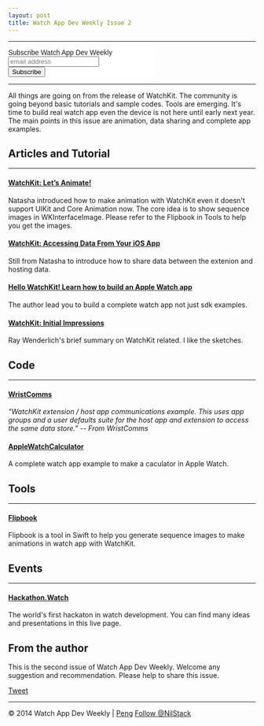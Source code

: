 ```yaml
---
layout: post
title: Watch App Dev Weekly Issue 2
---
```

---
<!-- Begin MailChimp Signup Form -->
<link href="//cdn-images.mailchimp.com/embedcode/slim-081711.css" rel="stylesheet" type="text/css">
<style type="text/css">
	#mc_embed_signup{background:#fff; clear:left; font:14px Helvetica,Arial,sans-serif;  width:300px;}
	
</style>
<div id="mc_embed_signup">
<form action="//github.us9.list-manage.com/subscribe/post?u=ff5dae3ddc1f4cead9b9d7277&amp;id=868c3a1b23" method="post" id="mc-embedded-subscribe-form" name="mc-embedded-subscribe-form" class="validate" target="_blank" novalidate>
    <div id="mc_embed_signup_scroll">
	<label for="mce-EMAIL">Subscribe Watch App Dev Weekly</label>
	<input type="email" value="" name="EMAIL" class="email" id="mce-EMAIL" placeholder="email address" required>
    <div style="position: absolute; left: -5000px;"><input type="text" name="b_ff5dae3ddc1f4cead9b9d7277_868c3a1b23" tabindex="-1" value=""></div>
    <div class="clear"><input type="submit" value="Subscribe" name="subscribe" id="mc-embedded-subscribe" class="button"></div>
    </div>
</form>
</div>

<!--End mc_embed_signup-->

---


All things are going on from the release of WatchKit. The community is going beyond basic tutorials and sample codes. Tools are emerging. It's time to build real watch app even the device is not here until early next year. The main points in this issue are animation, data sharing  and complete app examples.

## Articles and Tutorial
---
#### [WatchKit: Let’s Animate!](http://natashatherobot.com/watchkit-animate/)

Natasha introduced how to make animation with WatchKit even it doesn't support UIKit and Core Animation now.
The core idea is to show sequence images in WKInterfaceImage. Please refer to the Flipbook in Tools to help you get the images.

#### [WatchKit: Accessing Data From Your iOS App](http://natashatherobot.com/watchkit-access-files-from-ios-app/)

Still from Natasha to introduce how to share data between the extenion and hosting data.


#### [Hello WatchKit! Learn how to build an Apple Watch app](http://www.xmcgraw.com/hello-watchkit-learn-how-to-build-an-apple-watch-app/)

The author lead you to build a complete watch app not just sdk examples. 

#### [WatchKit: Initial Impressions](http://www.raywenderlich.com/89473/watchkit-initial-impressions)

Ray Wenderlich's brief summary on WatchKit related. I like the sketches.

## Code
---
#### [WristComms](https://github.com/jblocksom/WristComms)

*"WatchKit extension / host app communications example. This uses app groups and a user defaults suite for the host app and extension to access the same data store."
                                   -- From WristComms*
                                   
#### [AppleWatchCalculator](https://github.com/BalestraPatrick/AppleWatchCalculator)

A complete watch app example to make a caculator in Apple Watch.

## Tools
---
#### [Flipbook](https://github.com/frosty/Flipbook) 

Flipbook is a tool in Swift to help you generate sequence images to make animations in watch app with WatchKit. 


## Events
---
#### [Hackathon.Watch](http://www.hackathon.watch/live)

The world's first hackaton in watch development. You can find many ideas and presentations in this live page.

## From the author

This is the second issue of Watch App Dev Weekly. Welcome any suggestion and recommendation.
Please help to share this issue.

<a href="https://twitter.com/share" class="twitter-share-button" data-via="NilStack" data-size="large" data-hashtags="WatchAppDevWeekly">Tweet</a>

<script>!function(d,s,id){var js,fjs=d.getElementsByTagName(s)[0],p=/^http:/.test(d.location)?'http':'https';if(!d.getElementById(id)){js=d.createElement(s);js.id=id;js.src=p+'://platform.twitter.com/widgets.js';fjs.parentNode.insertBefore(js,fjs);}}(document, 'script', 'twitter-wjs');</script>

---

© 2014 Watch App Dev Weekly | [Peng](https://twitter.com/NilStack) 
<a href="https://twitter.com/NilStack" class="twitter-follow-button" data-show-count="false">Follow @NilStack</a>

<script>!function(d,s,id){var js,fjs=d.getElementsByTagName(s)[0],p=/^http:/.test(d.location)?'http':'https';if(!d.getElementById(id)){js=d.createElement(s);js.id=id;js.src=p+'://platform.twitter.com/widgets.js';fjs.parentNode.insertBefore(js,fjs);}}(document, 'script', 'twitter-wjs');</script>



